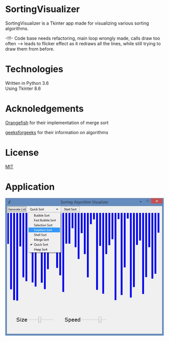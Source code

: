 # SortingVisualizer

SortingVisualizer is a Tkinter app made for visualizing various sorting algorithms.

-!!!- Code base needs refactoring, main loop wrongly made, 
    calls draw too often --> leads to flicker effect as it redraws all the lines, while still trying to draw them from before.


# Technologies

Written in Python 3.6  
Using Tkinter 8.6

# Acknoledgements

[Orangefish](https://github.com/Orangefish/algo/blob/master/sorting_and_search/sort_merge.py) for their implementation of merge sort

[geeksforgeeks](https://www.geeksforgeeks.org/) for their information on algorithms

# License
[MIT](https://choosealicense.com/licenses/mit/)

# Application

![Image of App](https://github.com/ColeB2/SortingVisualizer/blob/master/images/sortingapp.jpg)
